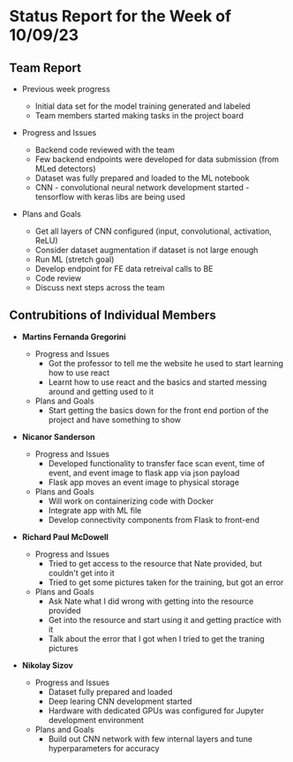 # Status Report for the Week of 10/09/23

## Team Report

 - Previous week progress
   - Initial data set for the model training generated and labeled
   - Team members started making tasks in the project board

 - Progress and Issues
   - Backend code reviewed with the team
   - Few backend endpoints were developed for data submission (from MLed detectors)
   - Dataset was fully prepared and loaded to the ML notebook
   - CNN - convolutional neural network development started - tensorflow with keras libs are being used

 - Plans and Goals
   - Get all layers of CNN configured (input, convolutional, activation, ReLU)
   - Consider dataset augmentation if dataset is not large enough
   - Run ML (stretch goal)
   - Develop endpoint for FE data retreival calls to BE 
   - Code review
   - Discuss next steps across the team


## Contrubitions of Individual Members

 - **Martins Fernanda Gregorini**

   - Progress and Issues
     - Got the professor to tell me the website he used to start learning how to use react
     - Learnt how to use react and the basics and started messing around and getting used to it
   - Plans and Goals
     - Start getting the basics down for the front end portion of the project and have something to show
       
 - **Nicanor Sanderson**

   - Progress and Issues
     - Developed functionality to transfer face scan event, time of event, and event image to flask app via json payload
     - Flask app moves an event image to physical storage 
   - Plans and Goals
     - Will work on containerizing code with Docker
     - Integrate app with ML file
     - Develop connectivity components from Flask to front-end
     
 - **Richard Paul McDowell**

   - Progress and Issues
     - Tried to get access to the resource that Nate provided, but couldn't get into it
     - Tried to get some pictures taken for the training, but got an error
   - Plans and Goals
     - Ask Nate what I did wrong with getting into the resource provided
     - Get into the resource and start using it and getting practice with it
     - Talk about the error that I got when I tried to get the traning pictures
      

 - **Nikolay Sizov**

   - Progress and Issues
     - Dataset fully prepared and loaded
     - Deep learing CNN development started   
     - Hardware with dedicated GPUs was configured for Jupyter development environment
   - Plans and Goals
     - Build out CNN network with few internal layers and tune hyperparameters for accuracy 
